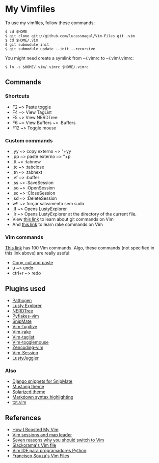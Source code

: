 My Vimfiles
=============================

To use my vimfiles, follow these commands:

    $ cd $HOME
    $ git clone git://github.com/lucassmagal/Vim-Files.git .vim
    $ cd $HOME/.vim
    $ git submodule init
    $ git submodule update --init --recursive

You might need create a symlink from ~/.vimrc to ~/.vim/.vimrc:

    $ ln -s $HOME/.vim/.vimrc $HOME/.vimrc

Commands
--------

### Shortcuts

* F2  ~> Paste toggle
* F4  ~> View TagList
* F5  ~> View NERDTree
* F6  ~> View Buffers ~> :Buffers
* F12 ~> Toggle mouse

### Custom commands

* ,yy ~> copy externo ~> "+yy
* ,pp ~> paste externo ~> "+p
* ,tt ~> :tabnew
* ,tc ~> :tabclose
* ,tn ~> :tabnext
* ,vf ~> :buffer
* ,ss ~> :SaveSession
* ,so ~> :OpenSession
* ,sc ~> :CloseSession
* ,sd ~> :DeleteSession
* w!! ~> forçar salvamento sem sudo
* ,lf ~> Opens LustyExplorer
* ,lr ~> Opens LustyExplorer at the directory of the current file.
* View [this link][Fugitive] to learn about git commands on Vim
* And [this link][Rake] to learn rake commands on Vim

### Vim commands

[This link][7] has 100 Vim commands. Algo, these commands (not specified in
this link above) are really useful:

* [Copy, cut and paste](http://vim.wikia.com/wiki/Copy,_cut_and_paste)
* u ~> undo
* ctrl+r ~> redo

Plugins used
------------

* [Pathogen][Pathogen]
* [Lusty Explorer][Lusty]
* [NERDTree][Nerd]
* [Pyflakes-vim][Flakes]
* [SnipMate][Snipmate]
* [Vim-fugitive][Fugitive]
* [Vim-rake][Rake]
* [Vim-taglist][Taglist]
* [Vim-togglemouse][Toggle]
* [Zencoding-vim][Zen]
* [Vim-Session][Session]
* [LustyJuggler][Juggler]

### Also

* [Django snippets for SnipMate][Django snippets]
* [Mustang theme][Mustang]
* [Solarized theme][Solarized]
* [Markdown syntax highlighting][Markdown]
* [txt.vim][TXT]

References
---------

* [How I Boosted My Vim][1] 
* [Vim sessions and map leader][2]
* [Seven reasons why you should switch to Vim][3]
* [Slackorama's Vim file][4]
* [Vim IDE para programadores Python][5]
* [Francisco Souza's Vim Files][6]

[1]: http://nvie.com/posts/how-i-boosted-my-vim/
[2]: http://feralchicken.wordpress.com/2011/01/03/vim-sessions-and-map-leader/
[3]: http://agiliq.com/blog/2010/11/seven-reasons-why-you-should-switch-to-vim-for-dja/
[4]: http://www.slackorama.com/projects/vim/vimrc.html
[5]: http://avelino.us/2011/12/22/vim-ide-para-programadores-python/
[6]: https://github.com/fsouza/vimfiles
[7]: http://www.catswhocode.com/blog/100-vim-commands-every-programmer-should-know

[Pathogen]: https://github.com/tpope/vim-pathogen
[Lusty]: https://github.com/vim-scripts/LustyExplorer
[Nerd]: https://github.com/scrooloose/nerdtree
[Flakes]: https://github.com/kevinw/pyflakes-vim
[Snipmate]: https://github.com/msanders/snipmate.vim
[Fugitive]: https://github.com/tpope/vim-fugitive
[Rake]: https://github.com/tpope/vim-rake
[Taglist]: https://github.com/vim-scripts/taglist.vim
[Toggle]: https://github.com/nvie/vim-togglemouse
[Zen]: https://github.com/mattn/zencoding-vim
[Session]: https://github.com/xolox/vim-session
[Juggler]: https://github.com/vim-scripts/LustyJuggler

[Django snippets]: https://github.com/robhudson/snipmate_for_django
[Mustang]: https://github.com/cschlueter/vim-mustang
[Solarized]: https://github.com/altercation/vim-colors-solarized
[Markdown]: https://github.com/plasticboy/vim-markdown
[TXT]: http://aurelio.net/vim/txt.vim
